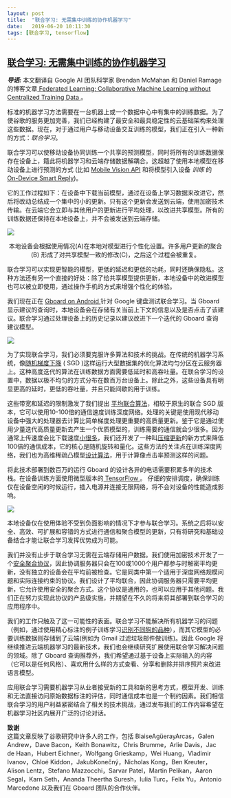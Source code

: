 ```yaml
---
layout: post
title:  "联合学习: 无需集中训练的协作机器学习"
date:   2019-06-20 10:11:30
tags: [联合学习, tensorflow]
---
```


[联合学习: 无需集中训练的协作机器学习](http://ai.googleblog.com/2017/04/federated-learning-collaborative.html "联合学习: 没有集中训练的协作机器学习")
------------------------------------------------------------------------------------------------------------------------------------------------------------------------------------------------------------------------------------------------------

***导语:***
本文翻译自 Google AI 团队科学家 Brendan McMahan 和 Daniel Ramage 的博客文章[ Federated Learning: Collaborative Machine Learning without Centralized Training Data ](https://ai.googleblog.com/2017/04/federated-learning-collaborative.html)。
  
标准的机器学习方法需要在一台机器上或一个数据中心中有集中的训练数据。为了使谷歌的服务更加完善，我们已经构建了最安全和最具稳定性的云基础架构来处理这些数据。现在，对于通过用户与移动设备交互训练的模型，我们正在引入一种新的方式：_联合学习_。
  
联合学习可以使移动设备协同训练一个共享的预测模型，同时将所有的训练数据保存在设备上，籍此将机器学习和云端存储数据解耦合。这超越了使用本地模型在移动设备上进行预测的方式 (比如 [Mobile Vision API](https://developers.google.com/vision/) 和将模型引入设备 _训练_ 的 [On-Device Smart Reply](https://research.googleblog.com/2017/02/on-device-machine-intelligence.html))。 
  
它的工作过程如下：在设备中下载当前模型，通过在设备上学习数据来改进它，然后将改动总结成一个集中的小的更新。只有这个更新会发送到云端，使用加密技术传输。在云端它会立即与其他用户的更新进行平均处理，以改进共享模型。所有的训练数据还保持在本地设备上，并不会被发送到云端存储。

[![](https://1.bp.blogspot.com/-K65Ed68KGXk/WOa9jaRWC6I/AAAAAAAABsM/gglycD_anuQSp-i67fxER1FOlVTulvV2gCLcB/s640/FederatedLearning_FinalFiles_Flow%2BChart1.png)](https://1.bp.blogspot.com/-K65Ed68KGXk/WOa9jaRWC6I/AAAAAAAABsM/gglycD_anuQSp-i67fxER1FOlVTulvV2gCLcB/s1600/FederatedLearning_FinalFiles_Flow%2BChart1.png)

<center>本地设备会根据使用情况(A)在本地对模型进行个性化设置。许多用户更新的聚合 (B) 形成了对共享模型一致的修改(C)，之后这个过程会被重复。</center>

联合学习可以实现更智能的模型，更低的延迟和更低的功耗，同时还确保隐私。这种方法还有另一个直接的好处：除了给共享模型提供更新，本地设备中的改进模型也可以被立即使用，通过操作手机的方式来增强个性化的体验。
  
我们现在正在 [Gboard on Android ](https://blog.google/products/search/gboard-now-on-android/)针对 Google 键盘测试联合学习。当 Gboard 显示建议的查询时，本地设备会在存储有关当前上下文的信息以及是否点击了该建议。联合学习通过处理设备上的历史记录以建议改进下一个迭代的 Gboard 查询建议模型。

[![](https://1.bp.blogspot.com/-W-husQJfa7s/WObDco6Ql0I/AAAAAAAABso/ERk3Q3mM2xILzEgMa0RMi5UJED7VDLYCACLcB/s640/2017-04-06.gif)](https://1.bp.blogspot.com/-W-husQJfa7s/WObDco6Ql0I/AAAAAAAABso/ERk3Q3mM2xILzEgMa0RMi5UJED7VDLYCACLcB/s1600/2017-04-06.gif)

为了实现联合学习，我们必须要克服许多算法和技术的挑战。在传统的机器学习系统，像[随机梯度下降](https://en.wikipedia.org/wiki/Stochastic_gradient_descent) ( SGD )这样运行大型数据集的优化算法均匀分区在云服务器上。这种高度迭代的算法在训练数据方面需要低延时和高吞吐量。在联合学习的设置中，数据以极不均匀的方式分布在数百万台设备上。除此之外，这些设备具有明显更高的延时，更低的吞吐量，并且只能间歇的用于训练。
  
这些带宽和延迟的限制激发了我们提出 [平均联合算法](https://arxiv.org/abs/1602.05629)，相较于原生的联合 SGD 版本，它可以使用10-100倍的通信速度训练深度网络。处理的关键是使用现代移动设备中强大的处理器去计算比简单梯度处理更重要的高质量更新。鉴于它是通过使用少量迭代高质量更新去产生一个优质模型的，训练需要的通信就会少很多。因为通常上传速度会比下载速度[小很多](http://www.speedtest.net/reports/united-states/)，我们还开发了一种叫[压缩更新](https://arxiv.org/abs/1610.05492)的新方式来降低100倍的通信成本，它的核心是随机旋转和量化。这些方法的关注点在训练深度网络，我们也为高维稀疏凸模型[设计算法](https://arxiv.org/abs/1610.02527)，用于计算像点击率预测这样的问题。

将此技术部署到数百万的运行 Gboard 的设计各异的电话需要积累多年的技术栈。在设备训练方面使用微型版本的[ TensorFlow ](https://www.tensorflow.org/)。
仔细的安排调度，确保训练仅在设备空闲的时候运行，插入电源并连接无限网络，将不会对设备的性能造成影响。

[![](https://3.bp.blogspot.com/-sb40Lg5MchE/WOa92rSrXVI/AAAAAAAABsU/edvH01nn2SMCnJle8mLnHT_hCa-xXrnsACLcB/s640/02_Personalization%2Bsleeping.png)](https://3.bp.blogspot.com/-sb40Lg5MchE/WOa92rSrXVI/AAAAAAAABsU/edvH01nn2SMCnJle8mLnHT_hCa-xXrnsACLcB/s1600/02_Personalization%2Bsleeping.png)

本地设备仅在使用体验不受到负面影响的情况下才参与联合学习。系统之后将以安全、高效、可扩展和容错的方式进行通信和聚合模型的更新，只有将研究和基础设备结合才能让联合学习发挥优势成为可能。

我们并没有止步于联合学习无需在云端存储用户数据。我们使用加密技术开发了一个[安全聚合协议](http://eprint.iacr.org/2017/281)，因此协调服务器只会在100或1000个用户都参与时解密平均更新，没有独立的设备会在平均前被检查。它是同类中第一个适用于深度网络规模问题和实际连接约束的协议。我们设计了平均联合，因此协调服务器只需要平均更新，它允许使用安全的聚合方式。这个协议是通用的，也可以应用于其他问题。我们正在努力实现此协议的产品级实施，并期望在不久的将来将其部署到联合学习的应用程序中。
  
我们的工作只触及了这一可能性的表面。联合学习不能解决所有机器学习的问题（例如，通过使用精心标注的例子训练学习[识别不同狗的品种](https://research.googleblog.com/2016/08/improving-inception-and-image.html)），而其它模型的必要训练数据则存储到了云端(例如为 Gmail 过滤垃圾邮件做训练)。因此 Google 将继续推进云端机器学习的最新技术，我们也会继续研究扩展使用联合学习解决问题的领域。除了 Gboard 查询推荐外，我们希望通过基于设备上实际输入的内容（它可以是任何风格）、喜欢用什么样的方式查看、分享和删除并排序照片来改进语言模型。
  

应用联合学习需要机器学习从业者接受新的工具和新的思考方式，模型开发、训练和无法直接访问原始数据标注的评估，同时通信成本也是一个制约因素。我们相信联合学习的用户利益紧密结合了相关的技术挑战，通过发布我们的工作内容希望在机器学习社区内展开广泛的讨论对话。
  
**致谢** <br>
这篇文章反映了谷歌研究中许多人的工作，包括 BlaiseAgüerayArcas，Galen Andrew，Dave Bacon，Keith Bonawitz，Chris Brumme，Arlie Davis，Jac de Haan，Hubert Eichner，Wolfgang Grieskamp，Wei Huang，Vladimir Ivanov，Chloé Kiddon，JakubKonečný，Nicholas Kong，Ben Kreuter，Alison Lentz，Stefano Mazzocchi，Sarvar Patel，Martin Pelikan，Aaron Segal，Karn Seth，Ananda Theertha Suresh，Iulia Turc，Felix Yu，Antonio Marcedone 以及我们在 Gboard 团队的合作伙伴。
